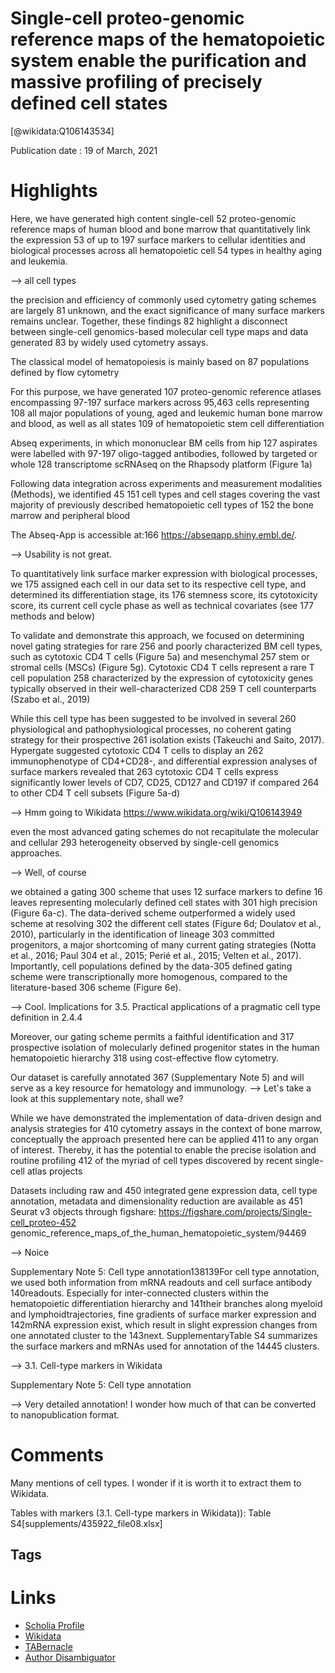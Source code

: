 
Single-cell proteo-genomic reference maps of the hematopoietic system enable the purification and massive profiling of precisely defined cell states
====================================================================================================================================================
  
  [@wikidata:Q106143534]  
  
Publication date : 19 of March, 2021  

# Highlights

Here, we have generated high content single-cell 52 proteo-genomic reference maps of human blood and bone marrow that quantitatively link the expression 53 of up to 197 surface markers to cellular identities and biological processes across all hematopoietic cell 54 types in healthy aging and leukemia.

--> all cell types

the  precision  and  efficiency  of  commonly  used  cytometry  gating  schemes  are  largely 81 unknown, and the exact significance of many surface markers remains unclear. Together, these findings 82 highlight a disconnect between single-cell genomics-based molecular cell type maps and data generated 83 by widely used cytometry assays. 

The classical model of hematopoiesis is mainly based on 87 populations defined by flow cytometry 

For  this  purpose,  we  have  generated 107 proteo-genomic reference atlases encompassing 97-197 surface markers across 95,463 cells representing 108 all major populations of young, aged and leukemic human bone marrow and blood, as well as all states 109 of hematopoietic stem cell differentiation

Abseq experiments, in which mononuclear BM cells from hip 127 aspirates   were   labelled   with   97-197   oligo-tagged   antibodies,   followed   by   targeted   or   whole   128 transcriptome scRNAseq on the Rhapsody platform (Figure 1a)

Following data integration across experiments and measurement modalities (Methods), we identified 45 151 cell types and cell stages covering the vast majority of previously described hematopoietic cell types of 152 the  bone  marrow  and  peripheral  blood

The  Abseq-App  is  accessible  at:166 https://abseqapp.shiny.embl.de/.  

--> Usability is not great.

To quantitatively link surface marker expression with biological processes, we 175 assigned each cell in our data set to its respective cell type, and determined its differentiation stage, its 176 stemness  score,  its  cytotoxicity  score,  its  current  cell  cycle  phase  as  well  as  technical  covariates  (see  177 methods and below)

To validate and demonstrate this approach, we focused on determining novel gating strategies for rare 256 and poorly characterized BM cell types, such as cytotoxic CD4 T cells (Figure 5a) and mesenchymal 257 stem  or  stromal  cells  (MSCs)  (Figure  5g).  Cytotoxic  CD4  T  cells  represent  a  rare  T  cell  population  258 characterized by the expression of cytotoxicity genes typically observed in their well-characterized CD8 259 T cell counterparts (Szabo et al., 2019)

While this cell type has been suggested to be involved in several 260 physiological  and  pathophysiological  processes,  no  coherent  gating  strategy  for  their  prospective 261 isolation  exists (Takeuchi and Saito, 2017). Hypergate suggested cytotoxic CD4 T cells to display an 262 immunophenotype of CD4+CD28-, and differential expression analyses of surface markers revealed that 263 cytotoxic CD4 T cells express significantly lower levels of CD7, CD25, CD127 and CD197 if compared 264 to other CD4 T cell subsets (Figure 5a-d)

--> Hmm going to Wikidata https://www.wikidata.org/wiki/Q106143949

 even the most advanced gating schemes do not recapitulate the molecular and cellular 293 heterogeneity   observed   by   single-cell   genomics   approaches.

 --> Well, of course

 we obtained a gating 300 scheme that uses 12 surface markers to define 16 leaves representing molecularly defined cell states with 301 high precision (Figure 6a-c). The data-derived scheme outperformed a widely used scheme at resolving 302 the  different  cell  states  (Figure  6d; Doulatov  et  al.,  2010),  particularly  in  the  identification  of  lineage  303 committed progenitors, a major shortcoming of many current gating strategies (Notta et al., 2016; Paul 304 et al., 2015; Perié et al., 2015; Velten et al., 2017). Importantly, cell populations defined by the data-305 defined gating  scheme  were  transcriptionally  more  homogenous,  compared  to  the  literature-based 306 scheme (Figure 6e). 

 --> Cool. Implications for 3.5. Practical applications of a pragmatic cell type definition in 2.4.4

Moreover,  our  gating  scheme  permits  a  faithful  identification  and  317 prospective  isolation  of  molecularly  defined  progenitor  states  in  the  human  hematopoietic  hierarchy  318 using cost-effective flow cytometry.

Our dataset is carefully annotated 367 (Supplementary Note 5) and will serve as a key resource for hematology and immunology. 
--> Let's take a look at this supplementary note, shall we? 

While  we  have  demonstrated  the  implementation  of  data-driven  design  and  analysis  strategies  for  410 cytometry assays in the context of bone marrow, conceptually the approach presented here can be applied 411 to any organ of interest. Thereby, it has the potential to enable the precise isolation and routine profiling 412 of the myriad of cell types discovered by recent single-cell atlas projects

Datasets  including  raw  and  450 integrated gene expression data, cell type annotation, metadata and dimensionality reduction are available as 451 Seurat         v3         objects         through         figshare: https://figshare.com/projects/Single-cell_proteo-452 genomic_reference_maps_of_the_human_hematopoietic_system/94469

--> Noice

Supplementary Note 5: Cell type annotation138139For  cell  type  annotation,  we  used  both  information  from  mRNA  readouts  and  cell  surface  antibody 140readouts. Especially for inter-connected clusters within the hematopoietic differentiation hierarchy and 141their branches along myeloid and lymphoidtrajectories, fine gradients of surface marker expression and 142mRNA  expression  exist,  which  result  in  slight  expression  changes  from  one annotated  cluster  to  the 143next. SupplementaryTable S4 summarizes the surface markers and mRNAs used for annotation of the 14445  clusters.

--> 3.1. Cell-type markers in Wikidata

Supplementary Note 5: Cell type annotation

--> Very detailed annotation! I wonder how much of that can be converted to nanopublication format. 

# Comments

Many mentions of cell types. I wonder if it is worth it to extract them to Wikidata.

Tables with markers (3.1. Cell-type markers in Wikidata)): 
Table S4[supplements/435922_file08.xlsx]
## Tags

# Links
  
 * [Scholia Profile](https://scholia.toolforge.org/work/Q106143534)  
 * [Wikidata](https://www.wikidata.org/wiki/Q106143534)  
 * [TABernacle](https://tabernacle.toolforge.org/?#/tab/manual/Q106143534/P921%3BP4510)  
 * [Author Disambiguator](https://author-disambiguator.toolforge.org/work_item_oauth.php?id=Q106143534&batch_id=&match=1&author_list_id=&doit=Get+author+links+for+workhttps://tabernacle.toolforge.org/?#/tab/manual/Q106143534/P921%3BP4510)  
